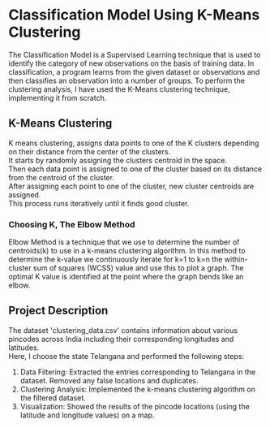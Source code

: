 # Classification Model Using K-Means Clustering

The Classification Model is a Supervised Learning technique that is used to identify the category of new observations on the basis of training data. In classification, a program learns from the given dataset or observations and then classifies an observation into a number of groups. To perform the clustering analysis, I have used the K-Means clustering technique, implementing it from scratch.

## K-Means Clustering

K means clustering, assigns data points to one of the K clusters depending on their distance from the center of the clusters.  
It starts by randomly assigning the clusters centroid in the space.  
Then each data point is assigned to one of the cluster based on its distance from the centroid of the cluster.  
After assigning each point to one of the cluster, new cluster centroids are assigned.  
This process runs iteratively until it finds good cluster.

### Choosing K, The Elbow Method

Elbow Method is a technique that we use to determine the number of centroids(k) to use in a k-means clustering algorithm.  In this method to determine the k-value we continuously iterate for k=1 to k=n the within-cluster sum of squares (WCSS) value and use this to plot a graph. The optimal K value is identified at the point where the graph bends like an elbow.

## Project Description

The dataset 'clustering_data.csv' contains information about various pincodes across India including their corresponding longitudes and latitudes.   
Here, I choose the state Telangana and performed the following steps:   
1. Data Filtering: Extracted the entries corresponding to Telangana in the dataset. Removed any false locations and duplicates.     
2. Clustering Analysis: Implemented the k-means clustering algorithm on the filtered dataset.
3. Visualization: Showed the results of the pincode locations (using the latitude and longitude values) on a map.  

